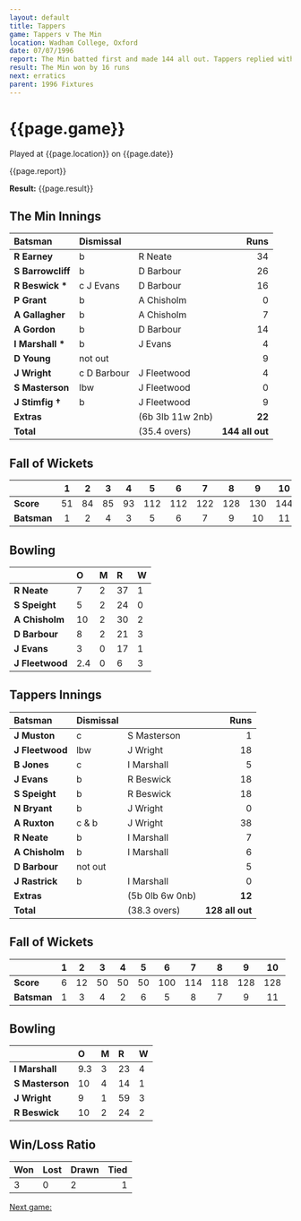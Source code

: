 ```yaml
---
layout: default
title: Tappers
game: Tappers v The Min
location: Wadham College, Oxford
date: 07/07/1996
report: The Min batted first and made 144 all out. Tappers replied with 128 all out
result: The Min won by 16 runs
next: erratics
parent: 1996 Fixtures
---
```


# {{page.game}}

Played at {{page.location}} on {{page.date}}

{{page.report}}

**Result:** {{page.result}}

## The Min Innings

| Batsman | Dismissal |  | Runs |
|:---|:---|---|---:|
| **R Earney** | b | R Neate | 34 |
| **S Barrowcliff** | b | D Barbour | 26 |
| **R Beswick &#42;** | c J Evans | D Barbour | 16 |
| **P Grant** | b | A Chisholm | 0 |
| **A Gallagher** | b | A Chisholm | 7 |
| **A Gordon** | b | D Barbour | 14 |
| **I Marshall &#42;** | b | J Evans | 4 |
| **D Young** | not out |  | 9 |
| **J Wright** | c D Barbour | J Fleetwood | 4 |
| **S Masterson** | lbw | J Fleetwood | 0 |
| **J Stimfig &#8224;** | b | J Fleetwood | 9 |
| **Extras** | | (6b 3lb 11w 2nb) | **22** |
| **Total** | | (35.4 overs) | ****144 all out**** |

## Fall of Wickets

| | 1 | 2 | 3 | 4 | 5 | 6 | 7 | 8 | 9 | 10 |
|---|:---:|:---:|:---:|:---:|:---:|:---:|:---:|:---:|:---:|:---:|
| **Score** | 51 | 84 | 85 | 93 | 112 | 112 | 122 | 128 | 130 | 144 |
| **Batsman** | 1 | 2 | 4 | 3 | 5 | 6 | 7 | 9 | 10 | 11 |

## Bowling

| | O | M | R | W |
|---|:---|:---|:---|:---|
| **R Neate** | 7 | 2 | 37 | 1 |
| **S Speight** | 5 | 2 | 24 | 0 |
| **A Chisholm** | 10 | 2 | 30 | 2 |
| **D Barbour** | 8 | 2 | 21 | 3 |
| **J Evans** | 3 | 0 | 17 | 1 |
| **J Fleetwood** | 2.4 | 0 | 6 | 3 |

## Tappers Innings

| Batsman | Dismissal |  | Runs |
|:---|:---|---|---:|
| **J Muston** | c | S Masterson | 1 |
| **J Fleetwood** | lbw | J Wright | 18 |
| **B Jones** | c | I Marshall | 5 |
| **J Evans** | b | R Beswick | 18 |
| **S Speight** | b | R Beswick | 18 |
| **N Bryant** | b | J Wright | 0 |
| **A Ruxton** | c & b | J Wright | 38 |
| **R Neate** | b | I Marshall | 7 |
| **A Chisholm** | b | I Marshall | 6 |
| **D Barbour** | not out |  | 5 |
| **J Rastrick** | b | I Marshall | 0 |
| **Extras** | | (5b 0lb 6w 0nb) | **12** |
| **Total** | | (38.3 overs) | ****128 all out**** |

## Fall of Wickets

| | 1 | 2 | 3 | 4 | 5 | 6 | 7 | 8 | 9 | 10 |
|---|:---:|:---:|:---:|:---:|:---:|:---:|:---:|:---:|:---:|:---:|
| **Score** | 6 | 12 | 50 | 50 | 50 | 100 | 114 | 118 | 128 | 128 |
| **Batsman** | 1 | 3 | 4 | 2 | 6 | 5 | 8 | 7 | 9 | 11 |

## Bowling

| | O | M | R | W |
|---|:---|:---|:---|:---|
| **I Marshall** | 9.3 | 3 | 23 | 4 |
| **S Masterson** | 10 | 4 | 14 | 1 |
| **J Wright** | 9 | 1 | 59 | 3 |
| **R Beswick** | 10 | 2 | 24 | 2 |

## Win/Loss Ratio

| Won | Lost | Drawn | Tied |
|:---|:---|:---|---:|
| 3 | 0 | 2 | 1 |

[Next game:]({{page.next}})